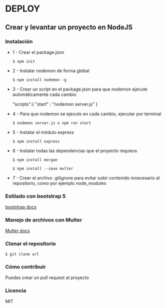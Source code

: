 # DEPLOY 

## Crear y levantar un proyecto en NodeJS 

### Instalación


- 1 - Crear el package.json
	
	`$ npm init`


- 2 - Instalar nodemon de forma global	
	
	`$ npm install nodemon -g`


- 3 - Crear un script en el package.json para que nodemon ejecute automáticamente cada cambio 
	
	"scripts":{
		"start" : "nodemon server.js"
	}


- 4 - Para que nodemon se ejecute en cada cambio, ejecutar por terminal
 	
 	`$ nodemon server.js o npm run start`


 	
- 5 - Instalar el módulo express 
	
    `$ npm install express`


- 6 - Instalar todas las dependencias que el proyecto requiera

    `$ npm install morgan`

    `$ npm install --save multer `


- 7 - Crear el archivo .gitignore para evitar subir contenido innecesario al repositorio, como por ejemplo node_modules


### Estilado con bootstrap 5
[bootstrap docs](https://getbootstrap.com/docs/5.0/getting-started/introduction/)


### Manejo de  archivos con Multer
[Multer docs](https://www.npmjs.com/package/multer)


### Clonar el repositorio

`$ git clone url`


### Cómo contribuir

Puedes crear un pull request al proyecto

### Licencia

MIT